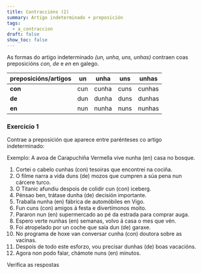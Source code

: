 ```yaml
---
title: Contraccións (2)
summary: Artigo indeterminado + preposición
tags:
  - a_contraccion
draft: false
show_toc: false
---
```

As formas do artigo indeterminado _(un, unha, uns, unhas)_ contraen coas
preposicións _con, de_ e _en_ en galego.

| preposicións/artigos | un  | unha  | uns  | unhas  |
| -------------------- | --- | ----- | ---- | ------ |
| **con**              | cun | cunha | cuns | cunhas |
| **de**               | dun | dunha | duns | dunhas |
| **en**               | nun | nunha | nuns | nunhas |

### Exercicio 1

Contrae a preposición que aparece entre parénteses co artigo indeterminado:

Exemplo: A avoa de Carapuchiña Vermella vive <e-answer readonly>nunha</e-answer> (en) casa no bosque.

1. Cortei o cabelo <e-answer>cunhas</e-answer> (con) tesoiras que encontrei na cociña.
2. O filme narra a vida <e-answer>duns</e-answer> (de) mozos que cumpren a súa pena nun cárcere turco.
3. O Titanic afundiu despois de colidir <e-answer>cun</e-answer> (con) iceberg.
4. Pénsao ben, trátase <e-answer>dunha</e-answer> (de) decisión importante.
5. Traballa <e-answer>nunha</e-answer> (en) fábrica de automóbiles en Vigo.
6. Fun <e-answer>cuns</e-answer> (con) amigos á festa e divertímonos moito.
7. Pararon <e-answer>nun</e-answer> (en) supermercado ao pé da estrada para comprar auga.
8. Espero verte <e-answer>nunhas</e-answer> (en) semanas, volvo á casa o mes que vén.
9. Foi atropelado por un coche que saía <e-answer>dun</e-answer> (de) garaxe.
10. No programa de hoxe van conversar <e-answer>cunha</e-answer> (con) doutora sobre as vacinas.
11. Despois de todo este esforzo, vou precisar <e-answer> dunhas</e-answer> (de) boas vacacións.
12. Agora non podo falar, chámote <e-answer>nuns</e-answer> (en) minutos.

<e-validate>Verifica as respostas</e-validate>
